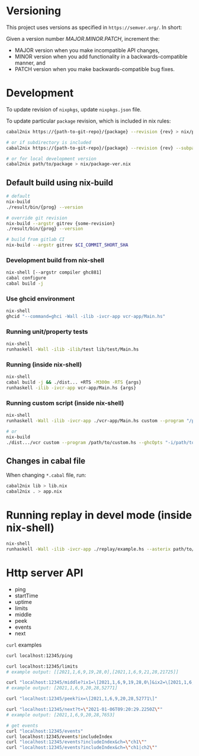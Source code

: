 # Versioning

This project uses versions as specified in `https://semver.org/`.
In short:

Given a version number *MAJOR*.*MINOR*.*PATCH*, increment the:

- MAJOR version when you make incompatible API changes,
- MINOR version when you add functionality in a backwards-compatible manner, and
- PATCH version when you make backwards-compatible bug fixes.

# Development

To update revision of `nixpkgs`, update `nixpkgs.json` file.

To update particular `package` revision, which is included in nix rules:

```bash
cabal2nix https://{path-to-git-repo}/{package} --revision {rev} > nix/package-ver.nix

# or if subdirectory is included
cabal2nix https://{path-to-git-repo}/{package} --revision {rev} --subpath {path} > nix/package-ver.nix

# or for local development version
cabal2nix path/to/package > nix/package-ver.nix
```

## Default build using nix-build

```bash
# default
nix-build
./result/bin/{prog} --version

# override git revision
nix-build --argstr gitrev {some-revision}
./result/bin/{prog} --version

# build from gitlab CI
nix-build --argstr gitrev $CI_COMMIT_SHORT_SHA
```

### Development build from nix-shell

```bash
nix-shell [--argstr compiler ghc881]
cabal configure
cabal build -j
```

### Use ghcid environment

```bash
nix-shell
ghcid "--command=ghci -Wall -ilib -ivcr-app vcr-app/Main.hs"
```

### Running unit/property tests

```bash
nix-shell
runhaskell -Wall -ilib -ilib/test lib/test/Main.hs
```

### Running (inside nix-shell)
```bash
nix-shell
cabal build -j && ./dist... +RTS -M300m -RTS {args}
runhaskell -ilib -ivcr-app vcr-app/Main.hs {args}
```

### Running custom script (inside nix-shell)
```bash
nix-shell
runhaskell -Wall -ilib -ivcr-app ./vcr-app/Main.hs custom --program "/path/to/custom.hs --custom args" --ghcOpts "-i/path/to -more-opts" --run

# or
nix-build
./dist.../vcr custom --program /path/to/custom.hs --ghcOpts "-i/path/to/lib -more-opts" --run
```

## Changes in cabal file

When changing `*.cabal` file, run:

```bash
cabal2nix lib > lib.nix
cabal2nix . > app.nix
```

# Running replay in devel mode (inside nix-shell)
```bash
nix-shell
runhaskell -Wall -ilib -ivcr-app ./replay/example.hs --asterix path/to/xml
```

# Http server API

- ping
- startTime
- uptime
- limits
- middle
- peek
- events
- next

`curl` examples

```bash
curl localhost:12345/ping

curl localhost:12345/limits
# example output: [[2021,1,6,9,19,28,0],[2021,1,6,9,21,28,21725]]

curl "localhost:12345/middle?ix1=\[2021,1,6,9,19,28,0\]&ix2=\[2021,1,6,9,21,28,21725\]"
# example output: [2021,1,6,9,20,28,52771]

curl "localhost:12345/peek?ix=\[2021,1,6,9,20,28,52771\]"

curl "localhost:12345/next?t=\"2021-01-06T09:20:29.2250Z\""
# example output: [2021,1,6,9,20,28,7653]

# get events
curl "localhost:12345/events"
curl localhost:12345/events?includeIndex
curl "localhost:12345/events?includeIndex&ch=\"ch1\""
curl "localhost:12345/events?includeIndex&ch=\"ch1|ch2\""
```

